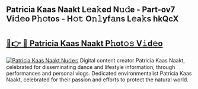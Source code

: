 ## Patricia Kaas Naakt L𝚎a𝚔ed N𝚞𝚍e - Part-ov7 Vi𝚍𝚎o P𝚑𝚘tos - H𝚘𝚝 O𝚗𝚕yf𝚊ns L𝚎a𝚔s hkQcX

# <h2><a href="http://kf9l7zl.oniu.top/?m=Patricia+Kaas+Naakt">🔗👉 🔴 Patricia Kaas Naakt P𝚑ot𝚘𝚜 V𝚒d𝚎o</a></h2>

[![Patricia Kaas Naakt Nu𝚍e𝚜](https://i.imgur.com/0qMVB7G.gif)](http://kf9l7zl.oniu.top/?m=Patricia+Kaas+Naakt)
Digital content creator Patricia Kaas Naakt, celebrated for disseminating dance and lifestyle information, through performances and personal vlogs. Dedicated environmentalist Patricia Kaas Naakt, celebrated for their passion and efforts to protect the natural world.  
